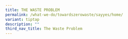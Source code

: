 ```yaml
---
title: THE WASTE PROBLEM
permalink: /what-we-do/towardszerowaste/sayyes/home/
variant: tiptap
description: ""
third_nav_title: The Waste Problem
---
```

